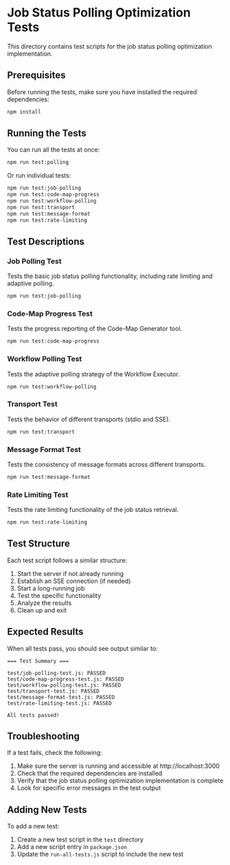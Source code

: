 # Job Status Polling Optimization Tests

This directory contains test scripts for the job status polling optimization implementation.

## Prerequisites

Before running the tests, make sure you have installed the required dependencies:

```bash
npm install
```

## Running the Tests

You can run all the tests at once:

```bash
npm run test:polling
```

Or run individual tests:

```bash
npm run test:job-polling
npm run test:code-map-progress
npm run test:workflow-polling
npm run test:transport
npm run test:message-format
npm run test:rate-limiting
```

## Test Descriptions

### Job Polling Test

Tests the basic job status polling functionality, including rate limiting and adaptive polling.

```bash
npm run test:job-polling
```

### Code-Map Progress Test

Tests the progress reporting of the Code-Map Generator tool.

```bash
npm run test:code-map-progress
```

### Workflow Polling Test

Tests the adaptive polling strategy of the Workflow Executor.

```bash
npm run test:workflow-polling
```

### Transport Test

Tests the behavior of different transports (stdio and SSE).

```bash
npm run test:transport
```

### Message Format Test

Tests the consistency of message formats across different transports.

```bash
npm run test:message-format
```

### Rate Limiting Test

Tests the rate limiting functionality of the job status retrieval.

```bash
npm run test:rate-limiting
```

## Test Structure

Each test script follows a similar structure:

1. Start the server if not already running
2. Establish an SSE connection (if needed)
3. Start a long-running job
4. Test the specific functionality
5. Analyze the results
6. Clean up and exit

## Expected Results

When all tests pass, you should see output similar to:

```
=== Test Summary ===

test/job-polling-test.js: PASSED
test/code-map-progress-test.js: PASSED
test/workflow-polling-test.js: PASSED
test/transport-test.js: PASSED
test/message-format-test.js: PASSED
test/rate-limiting-test.js: PASSED

All tests passed!
```

## Troubleshooting

If a test fails, check the following:

1. Make sure the server is running and accessible at http://localhost:3000
2. Check that the required dependencies are installed
3. Verify that the job status polling optimization implementation is complete
4. Look for specific error messages in the test output

## Adding New Tests

To add a new test:

1. Create a new test script in the `test` directory
2. Add a new script entry in `package.json`
3. Update the `run-all-tests.js` script to include the new test
